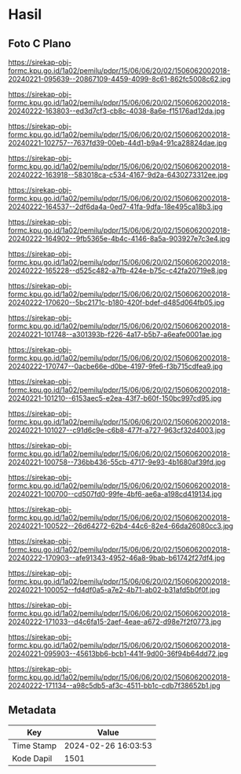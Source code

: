 # Hasil

## Foto C Plano

https://sirekap-obj-formc.kpu.go.id/1a02/pemilu/pdpr/15/06/06/20/02/1506062002018-20240221-095639--20867109-4459-4099-8c61-862fc5008c62.jpg

https://sirekap-obj-formc.kpu.go.id/1a02/pemilu/pdpr/15/06/06/20/02/1506062002018-20240222-163803--ed3d7cf3-cb8c-4038-8a6e-f15176ad12da.jpg

https://sirekap-obj-formc.kpu.go.id/1a02/pemilu/pdpr/15/06/06/20/02/1506062002018-20240221-102757--7637fd39-00eb-44d1-b9a4-91ca28824dae.jpg

https://sirekap-obj-formc.kpu.go.id/1a02/pemilu/pdpr/15/06/06/20/02/1506062002018-20240222-163918--583018ca-c534-4167-9d2a-6430273312ee.jpg

https://sirekap-obj-formc.kpu.go.id/1a02/pemilu/pdpr/15/06/06/20/02/1506062002018-20240222-164537--2df6da4a-0ed7-41fa-9dfa-18e495ca18b3.jpg

https://sirekap-obj-formc.kpu.go.id/1a02/pemilu/pdpr/15/06/06/20/02/1506062002018-20240222-164902--9fb5365e-4b4c-4146-8a5a-903927e7c3e4.jpg

https://sirekap-obj-formc.kpu.go.id/1a02/pemilu/pdpr/15/06/06/20/02/1506062002018-20240222-165228--d525c482-a7fb-424e-b75c-c42fa20719e8.jpg

https://sirekap-obj-formc.kpu.go.id/1a02/pemilu/pdpr/15/06/06/20/02/1506062002018-20240222-170620--5bc2171c-b180-420f-bdef-d485d064fb05.jpg

https://sirekap-obj-formc.kpu.go.id/1a02/pemilu/pdpr/15/06/06/20/02/1506062002018-20240221-101748--a301393b-f226-4a17-b5b7-a6eafe0001ae.jpg

https://sirekap-obj-formc.kpu.go.id/1a02/pemilu/pdpr/15/06/06/20/02/1506062002018-20240222-170747--0acbe66e-d0be-4197-9fe6-f3b715cdfea9.jpg

https://sirekap-obj-formc.kpu.go.id/1a02/pemilu/pdpr/15/06/06/20/02/1506062002018-20240221-101210--6153aec5-e2ea-43f7-b60f-150bc997cd95.jpg

https://sirekap-obj-formc.kpu.go.id/1a02/pemilu/pdpr/15/06/06/20/02/1506062002018-20240221-101027--c91d6c9e-c6b8-477f-a727-963cf32d4003.jpg

https://sirekap-obj-formc.kpu.go.id/1a02/pemilu/pdpr/15/06/06/20/02/1506062002018-20240221-100758--736bb436-55cb-4717-9e93-4b1680af39fd.jpg

https://sirekap-obj-formc.kpu.go.id/1a02/pemilu/pdpr/15/06/06/20/02/1506062002018-20240221-100700--cd507fd0-99fe-4bf6-ae6a-a198cd419134.jpg

https://sirekap-obj-formc.kpu.go.id/1a02/pemilu/pdpr/15/06/06/20/02/1506062002018-20240221-100522--26d64272-62b4-44c6-82e4-66da26080cc3.jpg

https://sirekap-obj-formc.kpu.go.id/1a02/pemilu/pdpr/15/06/06/20/02/1506062002018-20240222-170903--afe91343-4952-46a8-9bab-b61742f27df4.jpg

https://sirekap-obj-formc.kpu.go.id/1a02/pemilu/pdpr/15/06/06/20/02/1506062002018-20240221-100052--fd4df0a5-a7e2-4b71-ab02-b31afd5b0f0f.jpg

https://sirekap-obj-formc.kpu.go.id/1a02/pemilu/pdpr/15/06/06/20/02/1506062002018-20240222-171033--d4c6fa15-2aef-4eae-a672-d98e7f2f0773.jpg

https://sirekap-obj-formc.kpu.go.id/1a02/pemilu/pdpr/15/06/06/20/02/1506062002018-20240221-095903--45613bb6-bcb1-441f-9d00-36f94b64dd72.jpg

https://sirekap-obj-formc.kpu.go.id/1a02/pemilu/pdpr/15/06/06/20/02/1506062002018-20240222-171134--a98c5db5-af3c-4511-bb1c-cdb7f38652b1.jpg


## Metadata

| Key        | Value               |
| ---------- | ------------------- |
| Time Stamp | 2024-02-26 16:03:53 |
| Kode Dapil | 1501                |



